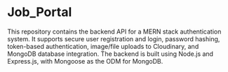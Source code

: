 # Job_Portal
This repository contains the backend API for a MERN stack authentication system. It supports secure user registration and login, password hashing, token-based authentication, image/file uploads to Cloudinary, and MongoDB database integration. The backend is built using Node.js and Express.js, with Mongoose as the ODM for MongoDB.
